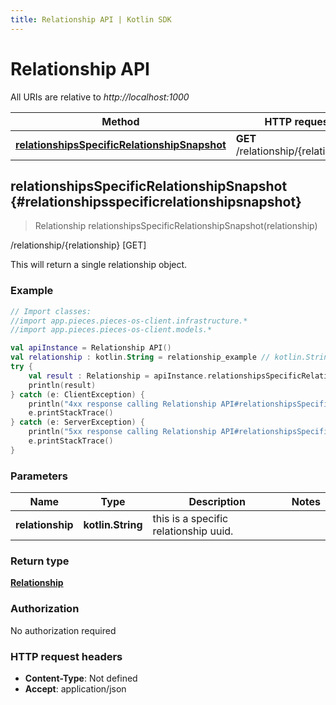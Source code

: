 ```yaml
---
title: Relationship API | Kotlin SDK
---
```


# Relationship API

All URIs are relative to *http://localhost:1000*

Method | HTTP request | Description
------------- | ------------- | -------------
[**relationshipsSpecificRelationshipSnapshot**](#relationshipsspecificrelationshipsnapshot) | **GET** /relationship/\{relationship\} | /relationship/\{relationship\} [GET]


## **relationshipsSpecificRelationshipSnapshot** {#relationshipsspecificrelationshipsnapshot}
> Relationship relationshipsSpecificRelationshipSnapshot(relationship)

/relationship/\{relationship\} [GET]

This will return a single relationship object.

### Example
```kotlin
// Import classes:
//import app.pieces.pieces-os-client.infrastructure.*
//import app.pieces.pieces-os-client.models.*

val apiInstance = Relationship API()
val relationship : kotlin.String = relationship_example // kotlin.String | this is a specific relationship uuid.
try {
    val result : Relationship = apiInstance.relationshipsSpecificRelationshipSnapshot(relationship)
    println(result)
} catch (e: ClientException) {
    println("4xx response calling Relationship API#relationshipsSpecificRelationshipSnapshot")
    e.printStackTrace()
} catch (e: ServerException) {
    println("5xx response calling Relationship API#relationshipsSpecificRelationshipSnapshot")
    e.printStackTrace()
}
```

### Parameters

Name | Type | Description  | Notes
------------- | ------------- | ------------- | -------------
 **relationship** | **kotlin.String**| this is a specific relationship uuid. |

### Return type

[**Relationship**](../models/Relationship)

### Authorization

No authorization required

### HTTP request headers

 - **Content-Type**: Not defined
 - **Accept**: application/json

